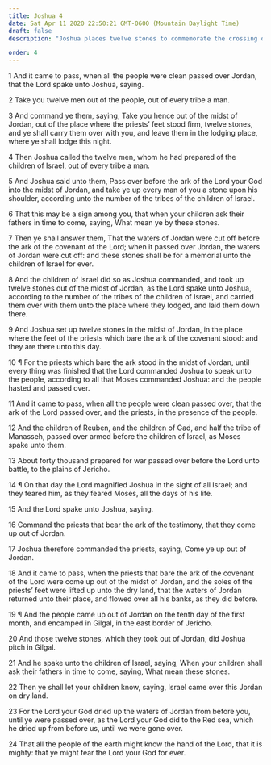 ```yaml
---
title: Joshua 4
date: Sat Apr 11 2020 22:50:21 GMT-0600 (Mountain Daylight Time)
draft: false
description: "Joshua places twelve stones to commemorate the crossing of the Jordan—Joshua is magnified before the children of Israel as they cross the Jordan—After the priests bearing the ark pass over, the river returns to its course."

order: 4
---
```

    
1 And it came to pass, when all the people were clean passed over Jordan, that the Lord spake unto Joshua, saying.

2 Take you twelve men out of the people, out of every tribe a man.

3 And command ye them, saying, Take you hence out of the midst of Jordan, out of the place where the priests’ feet stood firm, twelve stones, and ye shall carry them over with you, and leave them in the lodging place, where ye shall lodge this night.

4 Then Joshua called the twelve men, whom he had prepared of the children of Israel, out of every tribe a man.

5 And Joshua said unto them, Pass over before the ark of the Lord your God into the midst of Jordan, and take ye up every man of you a stone upon his shoulder, according unto the number of the tribes of the children of Israel.

6 That this may be a sign among you, that when your children ask their fathers in time to come, saying, What mean ye by these stones.

7 Then ye shall answer them, That the waters of Jordan were cut off before the ark of the covenant of the Lord; when it passed over Jordan, the waters of Jordan were cut off: and these stones shall be for a memorial unto the children of Israel for ever.

8 And the children of Israel did so as Joshua commanded, and took up twelve stones out of the midst of Jordan, as the Lord spake unto Joshua, according to the number of the tribes of the children of Israel, and carried them over with them unto the place where they lodged, and laid them down there.

9 And Joshua set up twelve stones in the midst of Jordan, in the place where the feet of the priests which bare the ark of the covenant stood: and they are there unto this day.

10 ¶ For the priests which bare the ark stood in the midst of Jordan, until every thing was finished that the Lord commanded Joshua to speak unto the people, according to all that Moses commanded Joshua: and the people hasted and passed over.

11 And it came to pass, when all the people were clean passed over, that the ark of the Lord passed over, and the priests, in the presence of the people.

12 And the children of Reuben, and the children of Gad, and half the tribe of Manasseh, passed over armed before the children of Israel, as Moses spake unto them.

13 About forty thousand prepared for war passed over before the Lord unto battle, to the plains of Jericho.

14 ¶ On that day the Lord magnified Joshua in the sight of all Israel; and they feared him, as they feared Moses, all the days of his life.

15 And the Lord spake unto Joshua, saying.

16 Command the priests that bear the ark of the testimony, that they come up out of Jordan.

17 Joshua therefore commanded the priests, saying, Come ye up out of Jordan.

18 And it came to pass, when the priests that bare the ark of the covenant of the Lord were come up out of the midst of Jordan, and the soles of the priests’ feet were lifted up unto the dry land, that the waters of Jordan returned unto their place, and flowed over all his banks, as they did before.

19 ¶ And the people came up out of Jordan on the tenth day of the first month, and encamped in Gilgal, in the east border of Jericho.

20 And those twelve stones, which they took out of Jordan, did Joshua pitch in Gilgal.

21 And he spake unto the children of Israel, saying, When your children shall ask their fathers in time to come, saying, What mean these stones.

22 Then ye shall let your children know, saying, Israel came over this Jordan on dry land.

23 For the Lord your God dried up the waters of Jordan from before you, until ye were passed over, as the Lord your God did to the Red sea, which he dried up from before us, until we were gone over.

24 That all the people of the earth might know the hand of the Lord, that it is mighty: that ye might fear the Lord your God for ever.
